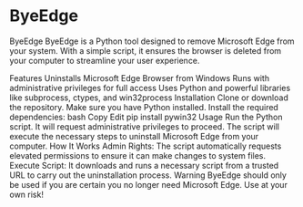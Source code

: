 # ByeEdge
ByeEdge
ByeEdge is a Python tool designed to remove Microsoft Edge from your system. With a simple script, it ensures the browser is deleted from your computer to streamline your user experience.

Features
Uninstalls Microsoft Edge Browser from Windows
Runs with administrative privileges for full access
Uses Python and powerful libraries like subprocess, ctypes, and win32process
Installation
Clone or download the repository.
Make sure you have Python installed.
Install the required dependencies:
bash
Copy
Edit
pip install pywin32
Usage
Run the Python script.
It will request administrative privileges to proceed.
The script will execute the necessary steps to uninstall Microsoft Edge from your computer.
How It Works
Admin Rights: The script automatically requests elevated permissions to ensure it can make changes to system files.
Execute Script: It downloads and runs a necessary script from a trusted URL to carry out the uninstallation process.
Warning
ByeEdge should only be used if you are certain you no longer need Microsoft Edge. Use at your own risk!


